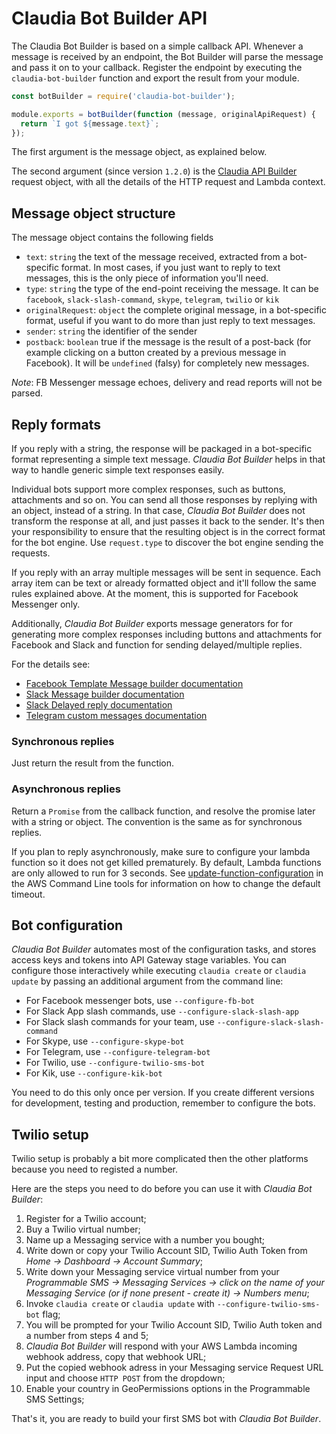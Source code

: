 # Claudia Bot Builder API

The Claudia Bot Builder is based on a simple callback API. Whenever a message is received by an endpoint, the Bot Builder will parse the message and pass it on to your callback. Register the endpoint by executing the `claudia-bot-builder` function and export the result from your module.

```javascript
const botBuilder = require('claudia-bot-builder');

module.exports = botBuilder(function (message, originalApiRequest) {
  return `I got ${message.text}`;
});
```

The first argument is the message object, as explained below.

The second argument (since version `1.2.0`) is the [Claudia API Builder](https://github.com/claudiajs/claudia-api-builder/blob/master/docs/api.md#the-request-object) request object, with all the details of the HTTP request and Lambda context.

## Message object structure

The message object contains the following fields

* `text`: `string` the text of the message received, extracted from a bot-specific format. In most cases, if you just want to reply to text messages, this is the only piece of information you'll need.
* `type`: `string` the type of the end-point receiving the message. It can be `facebook`, `slack-slash-command`, `skype`, `telegram`, `twilio` or `kik`
* `originalRequest`: `object` the complete original message, in a bot-specific format, useful if you want to do more than just reply to text messages.
* `sender`: `string` the identifier of the sender
* `postback`: `boolean` true if the message is the result of a post-back (for example clicking on a button created by a previous message in Facebook). It will be `undefined` (falsy) for completely new messages.

_Note_: FB Messenger message echoes, delivery and read reports will not be parsed.

## Reply formats

If you reply with a string, the response will be packaged in a bot-specific format representing a simple text message. _Claudia Bot Builder_ helps in that way to handle generic simple text responses easily.

Individual bots support more complex responses, such as buttons, attachments and so on. You can send all those responses by replying with an object, instead of a string. In that case, _Claudia Bot Builder_ does not transform the response at all, and just passes it back to the sender. It's then your responsibility to ensure that the resulting object is in the correct format for the bot engine. Use `request.type` to discover the bot engine sending the requests.

If you reply with an array multiple messages will be sent in sequence. Each array item can be text or already formatted object and it'll follow the same rules explained above. At the moment, this is supported for Facebook Messenger only.

Additionally, _Claudia Bot Builder_ exports message generators for for generating more complex responses including buttons and attachments for Facebook and Slack and function for sending delayed/multiple replies.

For the details see:

- [Facebook Template Message builder documentation](FB_TEMPLATE_MESSAGE_BUILDER.md)
- [Slack Message builder documentation](SLACK_MESSAGE_MESSAGE_BUILDER.md)
- [Slack Delayed reply documentation](SLACK_DELAYED_REPLY_BUILDER.md)
- [Telegram custom messages documentation](TELEGRAM_CUSTOM_MESSAGES.md)

### Synchronous replies

Just return the result from the function.

### Asynchronous replies

Return a `Promise` from the callback function, and resolve the promise later with a string or object. The convention is the same as for synchronous replies.

If you plan to reply asynchronously, make sure to configure your lambda function so it does not get killed prematurely. By default, Lambda functions are only allowed to run for 3 seconds. See [update-function-configuration](http://docs.aws.amazon.com/cli/latest/reference/lambda/update-function-configuration.html) in the AWS Command Line tools for information on how to change the default timeout.

## Bot configuration

_Claudia Bot Builder_ automates most of the configuration tasks, and stores access keys and tokens into API Gateway stage variables. You can configure those interactively while executing `claudia create` or `claudia update` by passing an additional argument from the command line:

* For Facebook messenger bots, use `--configure-fb-bot`
* For Slack App slash commands, use `--configure-slack-slash-app`
* For Slack slash commands for your team, use `--configure-slack-slash-command`
* For Skype, use `--configure-skype-bot`
* For Telegram, use `--configure-telegram-bot`
* For Twilio, use `--configure-twilio-sms-bot`
* For Kik, use `--configure-kik-bot`

You need to do this only once per version. If you create different versions for development, testing and production, remember to configure the bots.

## Twilio setup

Twilio setup is probably a bit more complicated then the other platforms because you need to registed a number.

Here are the steps you need to do before you can use it with _Claudia Bot Builder_:

1.  Register for a Twilio account;
2.  Buy a Twilio virtual number;
3.  Name up a Messaging service with a number you bought;
4.  Write down or copy your Twilio Account SID, Twilio Auth Token from *Home -> Dashboard -> Account Summary*;
5.  Write down your Messaging service virtual number from your *Programmable SMS -> Messaging Services -> click on the name of your Messaging Service (or if none present - create it) -> Numbers menu*;
6.  Invoke `claudia create` or `claudia update` with `--configure-twilio-sms-bot` flag;
7.  You will be prompted for your Twilio Account SID, Twilio Auth token and a number from steps 4 and 5;
8.  _Claudia Bot Builder_ will respond with your AWS Lambda incoming webhook address, copy that webhook URL;
9.  Put the copied webhook adress in your Messaging service Request URL input and choose `HTTP POST` from the dropdown;
10. Enable your country in GeoPermissions options in the Programmable SMS Settings;

That's it, you are ready to build your first SMS bot with _Claudia Bot Builder_.
